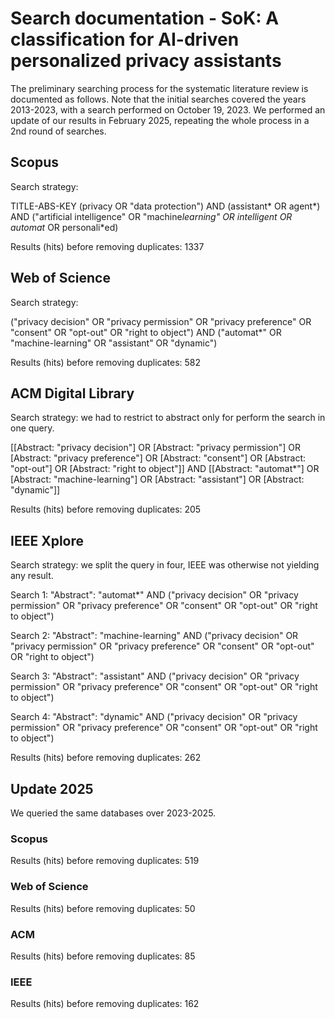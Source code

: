 # Search documentation - SoK: A classification for AI-driven personalized privacy assistants
The preliminary searching process for the systematic literature review is documented as follows.
Note that the initial searches covered the years 2013-2023, with a search performed on October 19, 2023.
We performed an update of our results in February 2025, repeating the whole process in a 2nd round of searches. 

## Scopus
Search strategy:

TITLE-ABS-KEY (privacy OR "data protection") AND (assistant* OR agent*) AND ("artificial intelligence" OR "machine*learning" OR intelligent OR automat* OR personali*ed)

Results (hits) before removing duplicates: 1337

## Web of Science
Search strategy:

("privacy decision" OR "privacy permission" OR "privacy preference" OR "consent" OR "opt-out" OR "right to object") AND ("automat*" OR "machine-learning" OR "assistant" OR "dynamic")

Results (hits) before removing duplicates: 582

## ACM Digital Library
Search strategy: we had to restrict to abstract only for perform the search in one query.

[[Abstract: "privacy decision"] OR [Abstract: "privacy permission"] OR [Abstract: "privacy preference"] OR [Abstract: "consent"] OR [Abstract: "opt-out"] OR [Abstract: "right to object"]] AND [[Abstract: "automat*"] OR [Abstract: "machine-learning"] OR [Abstract: "assistant"] OR [Abstract: "dynamic"]]

Results (hits) before removing duplicates: 205

## IEEE Xplore
Search strategy: we split the query in four, IEEE was otherwise not yielding any result.

Search 1:
"Abstract": "automat*" AND ("privacy decision" OR "privacy permission" OR "privacy preference" OR "consent" OR "opt-out" OR "right to object")

Search 2:
"Abstract": "machine-learning" AND ("privacy decision" OR "privacy permission" OR "privacy preference" OR "consent" OR "opt-out" OR "right to object")

Search 3:
"Abstract": "assistant" AND ("privacy decision" OR "privacy permission" OR "privacy preference" OR "consent" OR "opt-out" OR "right to object")

Search 4:
"Abstract": "dynamic" AND ("privacy decision" OR "privacy permission" OR "privacy preference" OR "consent" OR "opt-out" OR "right to object")

Results (hits) before removing duplicates: 262

## Update 2025
We queried the same databases over 2023-2025.

### Scopus
Results (hits) before removing duplicates: 519

### Web of Science
Results (hits) before removing duplicates: 50

### ACM
Results (hits) before removing duplicates: 85

### IEEE
Results (hits) before removing duplicates: 162
